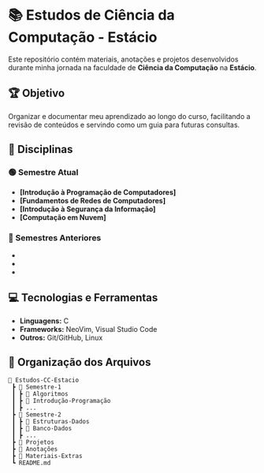 # 📚 Estudos de Ciência da Computação - Estácio

Este repositório contém materiais, anotações e projetos desenvolvidos durante minha jornada na faculdade de **Ciência da Computação** na **Estácio**.

## 🏆 Objetivo

Organizar e documentar meu aprendizado ao longo do curso, facilitando a revisão de conteúdos e servindo como um guia para futuras consultas.

## 📖 Disciplinas

### 🟢 Semestre Atual

- **[Introdução à Programação de Computadores]**&#x20;
- **[Fundamentos de Redes de Computadores]**&#x20;
- **[Introdução à Segurança da Informação]**&#x20;
- **[Computação em Nuvem]**&#x20;

### 📌 Semestres Anteriores

-
-
-

## 💻 Tecnologias e Ferramentas

- **Linguagens:** C
- **Frameworks:** NeoVim, Visual Studio Code
- **Outros:** Git/GitHub, Linux

## 📂 Organização dos Arquivos

```plaintext
📂 Estudos-CC-Estacio
 ┣ 📂 Semestre-1
 ┃ ┣ 📂 Algoritmos
 ┃ ┣ 📂 Introdução-Programação
 ┃ ┣ ...
 ┣ 📂 Semestre-2
 ┃ ┣ 📂 Estruturas-Dados
 ┃ ┣ 📂 Banco-Dados
 ┃ ┣ ...
 ┣ 📂 Projetos
 ┣ 📂 Anotações
 ┣ 📂 Materiais-Extras
 ┗ README.md
```

